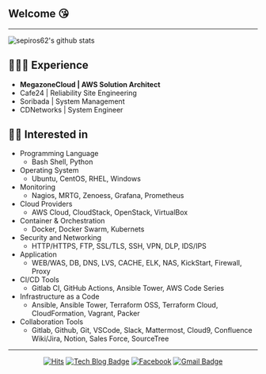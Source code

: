 ## Welcome :kissing_heart:
---
![sepiros62's github stats](https://github-readme-stats.vercel.app/api?username=sepiros62&show_icons=true&theme=dark)

## 👩🏻‍💻 Experience
- **MegazoneCloud | AWS Solution Architect**
- Cafe24 | Reliability Site Engineering
- Soribada | System Management
- CDNetworks | System Engineer

## 👩‍💻 Interested in
- Programming Language 
  - Bash Shell, Python
- Operating System 
  - Ubuntu, CentOS, RHEL, Windows
- Monitoring
  - Nagios, MRTG, Zenoess, Grafana, Prometheus
- Cloud Providers
  - AWS Cloud, CloudStack, OpenStack, VirtualBox
- Container & Orchestration
  - Docker, Docker Swarm, Kubernets
- Security and Networking
  - HTTP/HTTPS, FTP, SSL/TLS, SSH, VPN, DLP, IDS/IPS
- Application
  - WEB/WAS, DB, DNS, LVS, CACHE, ELK, NAS, KickStart, Firewall, Proxy
- CI/CD Tools
  - Gitlab CI, GitHub Actions, Ansible Tower, AWS Code Series 
- Infrastructure as a Code
  - Ansible, Ansible Tower, Terraform OSS, Terraform Cloud, CloudFormation, Vagrant, Packer
- Collaboration Tools
  - Gitlab, Github, Git, VSCode, Slack, Mattermost, Cloud9, Confluence Wiki/Jira, Notion, Sales Force, SourceTree

---
<div align=center>

[![Hits](https://hits.seeyoufarm.com/api/count/incr/badge.svg?url=https%3A%2F%2Fgithub.com%2Fseohyun0120%2Fhit-counter)](https://hits.seeyoufarm.com)
[![Tech Blog Badge](https://img.shields.io/badge/-Tech%20blog-black?style=flat-square&logo=Github&logoColor=white)](https://tistory.com/)
[![Facebook](https://img.shields.io/badge/facebook-1877f2?style=flat-square&logo=facebook&logoColor=white)](https://www.facebook.com/jeong.jaehwan.5/)
[![Gmail Badge](https://img.shields.io/badge/-Contact%20Me-d14836?style=flat-square&logo=Gmail&logoColor=white&link=mailto:sepiros62@gmail.com)](mailto:sepiros62@gmail.com)
</div>
